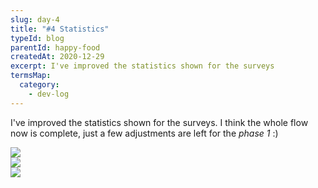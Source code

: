 ```yaml
---
slug: day-4
title: "#4 Statistics"
typeId: blog
parentId: happy-food
createdAt: 2020-12-29
excerpt: I've improved the statistics shown for the surveys
termsMap:
  category:
    - dev-log
---
```


I've improved the statistics shown for the surveys. I think the whole flow now is complete, just a few adjustments are left for the _phase 1_ :)

<div class="flex no-skew">
  <div class="flex-1">
    <img src="project/happy-food/screenshot-overview" />
  </div>
  <div class="flex-1">
    <img src="project/happy-food/screenshot-statistics-iphone" />
  </div>
</div>

<img src="project/happy-food/screenshot-statistics" />
